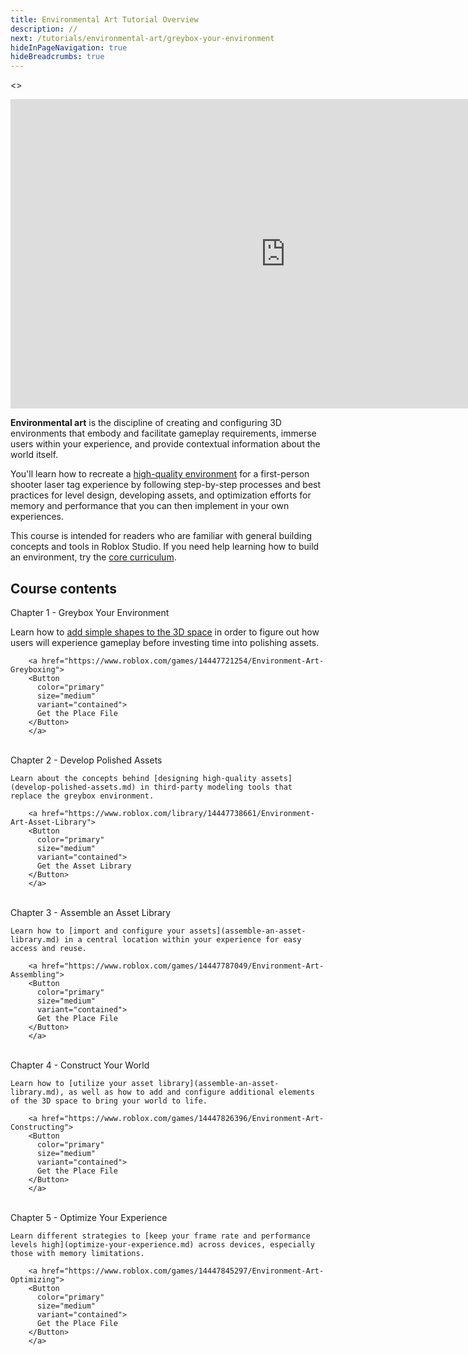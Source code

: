 ```yaml
---
title: Environmental Art Tutorial Overview
description: //
next: /tutorials/environmental-art/greybox-your-environment
hideInPageNavigation: true
hideBreadcrumbs: true
---
```


<>
<Grid
    alignItems="stretch"
    container
    direction="row">

<Grid item md={7} xs={12}
    direction="column"  >

<div class="container"
style={{position: "relative", paddingBottom: "56.25%", height: 0}}>
<iframe width="880" height="495" src="https://www.youtube-nocookie.com/embed/nwShvDmFHWc?si=2gk0n6cb9uq-48Ni" title="YouTube video player" frameborder="0" allow="accelerometer; autoplay; clipboard-write; encrypted-media; gyroscope; picture-in-picture; web-share" allowfullscreen style={{position: "absolute", top: 0, left: 0, width: "95%", height: "95%"}}></iframe>
</div>

</Grid>

<Grid item md={5} xs={12} direction='column'>

**Environmental art** is the discipline of creating and configuring 3D environments
that embody and facilitate gameplay requirements, immerse users within your experience,
and provide contextual information about the world itself.

You'll learn how to recreate a [high-quality environment](https://www.roblox.com/games/14447845297/Environment-Art-Optimizing)
for a first-person shooter laser tag experience by following step-by-step processes and
best practices for level design, developing assets, and optimization efforts for memory
and performance that you can then implement in your own experiences.

This course is intended for readers who are familiar
with general building concepts and tools in Roblox Studio. If you need help
learning how to build an environment, try the [core curriculum](../../tutorials/core/index.md).
</Grid>

</Grid>
</>

## Course contents

   <BaseAccordion>
   <AccordionSummary>
      <Typography variant="h4">Chapter 1 - Greybox Your Environment</Typography>
   </AccordionSummary>
   <AccordionDetails>

Learn how to [add simple shapes to the 3D space](greybox-your-environment.md) in order to figure out how users will
experience gameplay before investing time into polishing assets.

        <a href="https://www.roblox.com/games/14447721254/Environment-Art-Greyboxing">
        <Button
          color="primary"
          size="medium"
          variant="contained">
          Get the Place File
        </Button>
        </a>

   </AccordionDetails>
   </BaseAccordion>

   <br />

   <BaseAccordion>
   <AccordionSummary>
      <Typography variant="h4">Chapter 2 - Develop Polished Assets</Typography>
   </AccordionSummary>
   <AccordionDetails>

    Learn about the concepts behind [designing high-quality assets](develop-polished-assets.md) in third-party modeling tools that replace the greybox environment.

        <a href="https://www.roblox.com/library/14447738661/Environment-Art-Asset-Library">
        <Button
          color="primary"
          size="medium"
          variant="contained">
          Get the Asset Library
        </Button>
        </a>

   </AccordionDetails>
   </BaseAccordion>

   <br />

   <BaseAccordion>
   <AccordionSummary>
      <Typography variant="h4">Chapter 3 - Assemble an Asset Library</Typography>
   </AccordionSummary>
   <AccordionDetails>

    Learn how to [import and configure your assets](assemble-an-asset-library.md) in a central location within your experience for easy access and reuse.

        <a href="https://www.roblox.com/games/14447787049/Environment-Art-Assembling">
        <Button
          color="primary"
          size="medium"
          variant="contained">
          Get the Place File
        </Button>
        </a>

   </AccordionDetails>
   </BaseAccordion>

   <br />

   <BaseAccordion>
   <AccordionSummary>
      <Typography variant="h4">Chapter 4 - Construct Your World</Typography>
   </AccordionSummary>
   <AccordionDetails>

    Learn how to [utilize your asset library](assemble-an-asset-library.md), as well as how to add and configure additional elements of the 3D space to bring your world to life.

        <a href="https://www.roblox.com/games/14447826396/Environment-Art-Constructing">
        <Button
          color="primary"
          size="medium"
          variant="contained">
          Get the Place File
        </Button>
        </a>

   </AccordionDetails>
   </BaseAccordion>

   <br />

   <BaseAccordion>
   <AccordionSummary>
      <Typography variant="h4">Chapter 5 - Optimize Your Experience</Typography>
   </AccordionSummary>
   <AccordionDetails>

    Learn different strategies to [keep your frame rate and performance levels high](optimize-your-experience.md) across devices, especially those with memory limitations.

        <a href="https://www.roblox.com/games/14447845297/Environment-Art-Optimizing">
        <Button
          color="primary"
          size="medium"
          variant="contained">
          Get the Place File
        </Button>
        </a>

   </AccordionDetails>
   </BaseAccordion>

   <br />
